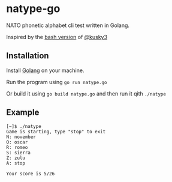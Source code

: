 # natype-go
NATO phonetic alphabet cli test written in Golang.

Inspired by the [bash version](https://github.com/kusky3/natype) of [@kusky3](https://github.com/kusky3)


## Installation
Install [Golang](https://go.dev/doc/install) on your machine.

Run the program using `go run natype.go`

Or build it using `go build natype.go` and then run it qith `./natype`


## Example



```
[~]$ ./natype
Game is starting, type "stop" to exit
N: november
O: oscar
R: romeo
S: sierra
Z: zulu
A: stop

Your score is 5/26
```
